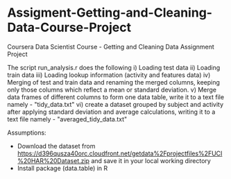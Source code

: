 # Assigment-Getting-and-Cleaning-Data-Course-Project
Coursera Data Scientist Course - Getting and Cleaning Data Assignment Project

The script run_analysis.r does the following
i)  Loading test data
ii) Loading train data
iii) Loading lookup information (activity and features data)
iv) Merging of test and train data and renaming the merged columns, keeping only those columns which reflect a mean or standard deviation.
v) Merge data frames of different columns to form one data table, write it to a text file namely - "tidy_data.txt"
vi) create a dataset grouped by subject and activity after applying standard deviation and average calculations, writing it to a text file namely - "averaged_tidy_data.txt"

Assumptions: 
- Download the dataset from https://d396qusza40orc.cloudfront.net/getdata%2Fprojectfiles%2FUCI%20HAR%20Dataset.zip and save it in your local working directory
- Install package (data.table) in R
